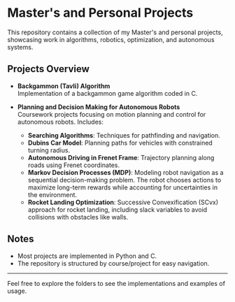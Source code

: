 # Master's and Personal Projects

This repository contains a collection of my Master's and personal projects, showcasing work in algorithms, robotics, optimization, and autonomous systems.  

## Projects Overview

- **Backgammon (Tavli) Algorithm**  
  Implementation of a backgammon game algorithm coded in C.  

- **Planning and Decision Making for Autonomous Robots**  
  Coursework projects focusing on motion planning and control for autonomous robots. Includes:
  - **Searching Algorithms**: Techniques for pathfinding and navigation.
  - **Dubins Car Model**: Planning paths for vehicles with constrained turning radius.
  - **Autonomous Driving in Frenet Frame**: Trajectory planning along roads using Frenet coordinates.
  - **Markov Decision Processes (MDP)**: Modeling robot navigation as a sequential decision-making problem. The robot chooses actions to maximize long-term rewards while accounting for uncertainties in the environment.
  - **Rocket Landing Optimization**: Successive Convexification (SCvx) approach for rocket landing, including slack variables to avoid collisions with obstacles like walls.

## Notes

- Most projects are implemented in Python and C.
- The repository is structured by course/project for easy navigation.

---

Feel free to explore the folders to see the implementations and examples of usage.
